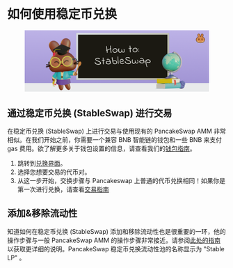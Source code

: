# 如何使用稳定币兑换

<figure><img src="../../../.gitbook/assets/image (2).png" alt=""><figcaption></figcaption></figure>

## 通过稳定币兑换 (StableSwap) 进行交易&#x20;

在稳定币兑换 (StableSwap) 上进行交易与使用现有的 PancakeSwap AMM 非常相似。在我们开始之前，你需要一个兼容 BNB 智能链的钱包和一些 BNB 来支付 gas 费用。欲了解更多关于钱包设置的信息，请查看我们的[钱包指南](../../../get-started/wallet-guide.md)。

1. 跳转到[兑换界面](https://pancakeswap.finance/swap)。
2. 选择您想要交易的代币对。
3. 从这一步开始，交换步骤与 Pancakeswap 上普通的代币兑换相同！如果你是第一次进行兑换，请查看[交易指南](../../../products/pancakeswap-exchange/ru-he-jin-hang-jiao-yi.md)

## 添加&移除流动性

知道如何在稳定币兑换 (StableSwap) 添加和移除流动性也是很重要的一环，他的操作步骤与一般 PancakeSwap AMM 的操作步骤非常接近。请参阅[此处的指南](../ru-he-tian-jia-yi-chu-liu-dong-xing.md)以获取更详细的说明。PancakeSwap 稳定币兑换流动性池的名称显示为 "Stable LP" 。
